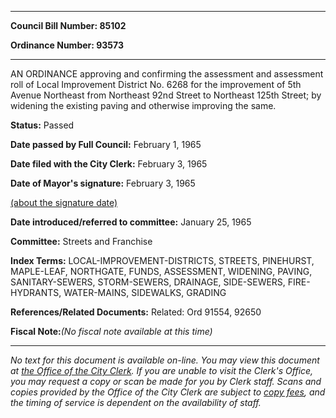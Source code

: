 

********

**Council Bill Number: 85102**
   
**Ordinance Number: 93573**
********

 AN ORDINANCE approving and confirming the assessment and assessment roll of Local Improvement District No. 6268 for the improvement of 5th Avenue Northeast from Northeast 92nd Street to Northeast 125th Street; by widening the existing paving and otherwise improving the same.

**Status:** Passed
   
**Date passed by Full Council:** February 1, 1965
   
**Date filed with the City Clerk:** February 3, 1965
   
**Date of Mayor's signature:** February 3, 1965
   
[(about the signature date)](/~public/approvaldate.htm)
   
   
   
**Date introduced/referred to committee:** January 25, 1965
   
**Committee:** Streets and Franchise
   
   
**Index Terms:** LOCAL-IMPROVEMENT-DISTRICTS, STREETS, PINEHURST, MAPLE-LEAF, NORTHGATE, FUNDS, ASSESSMENT, WIDENING, PAVING, SANITARY-SEWERS, STORM-SEWERS, DRAINAGE, SIDE-SEWERS, FIRE-HYDRANTS, WATER-MAINS, SIDEWALKS, GRADING

**References/Related Documents:** Related: Ord 91554, 92650

**Fiscal Note:**_(No fiscal note available at this time)_
********

_No text for this document is available on-line. You may view this document at [the Office of the City Clerk](http://www.seattle.gov/leg/clerk/contactUs.htm). If you are unable to visit the Clerk's Office, you may request a copy or scan be made for you by Clerk staff. Scans and copies provided by the Office of the City Clerk are subject to [copy fees](http://clerk.seattle.gov/~public/clerkfees.htm), and the timing of service is dependent on the availability of staff._

